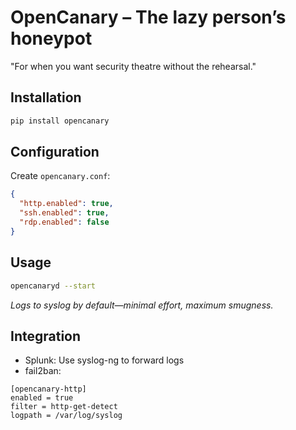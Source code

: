 # OpenCanary – The lazy person’s honeypot

"For when you want security theatre without the rehearsal."

## Installation

```bash
pip install opencanary
```

## Configuration

Create `opencanary.conf`:

```json
{
  "http.enabled": true,
  "ssh.enabled": true,
  "rdp.enabled": false
}
```

## Usage

```bash
opencanaryd --start
```

*Logs to syslog by default—minimal effort, maximum smugness.*

## Integration

* Splunk: Use syslog-ng to forward logs
* fail2ban:

```
[opencanary-http]  
enabled = true  
filter = http-get-detect  
logpath = /var/log/syslog  
```
